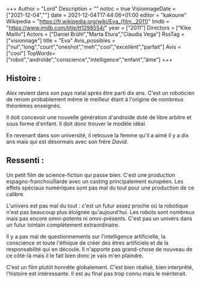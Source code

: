 +++
Author = "Lord"
Description = ""
notoc = true
VisionnageDate = ["2021-12-04",""]
date = 2021-12-04T17:44:06+01:00
editor = "kakoune"
Wikipedia = "https://fr.wikipedia.org/wiki/Eva_(film,_2011)"
Imdb = "https://www.imdb.com/title/tt1298554/"
year = ["2011"]
Directors = ["Kike Maillo"]
Actors = ["Daniel Brühl","Marta Etura","Claudia Vega"]
RssTag = ["visionnage"]
title = "Eva"
Avis_possibles = ["nul","long","court","oneshot","meh","cool","excellent","parfait"]
Avis = ["cool"] 
TopWords=["robot","androïde","conscience","intelligence","enfant","âme"]
+++
## Histoire :
*Alex* revient dans son pays natal après être parti dix ans.
C'est un roboticien de renom probablement même le meilleur étant à l'origine de nombreux théorèmes enseignés.

Il doit concevoir une nouvelle génération d'androïde doté de libre arbitre et sous forme d'enfant.
Il doit donc trouver le modèle idéal.

En revenant dans son université, il retrouve la femme qu'il a aimé il y a dix ans mais qui est désormais avec son frêre *David*.

## Ressenti :
Un petit film de science-fiction qui passe bien.
C'est une production espagno-franchouillarde avec un casting principalement européen.
Les effets spéciaux numériques sont pas mal du tout pour une production de ce calibre.

L'univers est pas mal du tout : c'est un futur assez proche où la robotique n'est pas beaucoup plus éloignée qu'aujourd'hui.
Les robots sont nombreux mais pas encore omni-potents ni omni-présents.
C'est pas un univers dans un futur lointain complètement extraordinaire.

Il y a pas mal de questionnements sur l'intelligence artificielle, la conscience et toute l'éthique de créer des êtres artificiels et de la responsabilité qui en découle.
Il n'apporte pas grand-chose de nouveau de ce côté-là mais il le fait bien donc je vais m'en plaindre.

C'est un film plutôt honnête globalement.
C'est bien réalisé, bien interprêté, l'histoire est intéressante.
Il est au final pas trop connu mais le mériterait.

